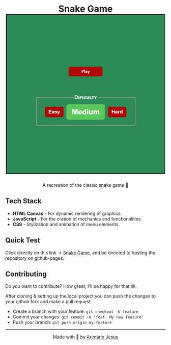 <h1 align="center">
    Snake Game
    <img src="./img/menu.gif" width="500px">
    <br>
</h1>

<p align="center">A recreation of the classic snake game 🐍</p>

## Tech Stack
- **HTML Canvas** - For dynamic rendering of graphics.
- **JavaScript** - For the cration of mechanics and functionalities.
- **CSS** - Stylization and animation of menu elements.

## Quick Test
Click directly on this link → [Snake Game](https://arimariojesus.github.io/Snake-Game/), and be directed to hosting the repository on github-pages.

## Contributing
Do you want to contribute? How great, I'll  be happy for that 😃.

After cloning & setting up the local project you can push the changes to your github fork and make a pull request.

- Create a branch with your feature: `git checkout -b feature`
- Commit your changes: `git commit -m "feat: My new feature"`
- Push your branch: `git push origin my-feature`

---
<p align="center">Made with 💚 by <a href="https://www.linkedin.com/in/arimario-jesus">Arimário Jesus</a></p>